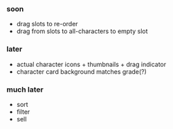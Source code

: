 ### soon

-   drag slots to re-order
-   drag from slots to all-characters to empty slot

### later

-   actual character icons + thumbnails + drag indicator
-   character card background matches grade(?)

### much later

-   sort
-   filter
-   sell
